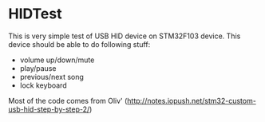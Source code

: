# HIDTest
This is very simple test of USB HID device on STM32F103 device. 
This device should be able to do following stuff:
- volume up/down/mute
- play/pause
- previous/next song
- lock keyboard

Most of the code comes from Oliv' (http://notes.iopush.net/stm32-custom-usb-hid-step-by-step-2/)
